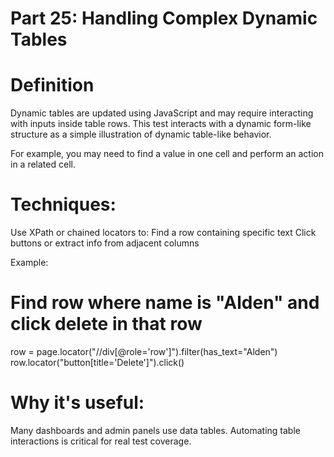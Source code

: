 
# Part 25: Handling Complex Dynamic Tables

# Definition
Dynamic tables are updated using JavaScript and may require interacting with inputs inside table rows.
This test interacts with a dynamic form-like structure as a simple illustration of dynamic table-like behavior.

For example, you may need to find a value in one cell and perform an action in a related cell.

# Techniques:
Use XPath or chained locators to:
Find a row containing specific text
Click buttons or extract info from adjacent columns

Example:
# Find row where name is "Alden" and click delete in that row
row = page.locator("//div[@role='row']").filter(has_text="Alden")
row.locator("button[title='Delete']").click()

# Why it's useful:
Many dashboards and admin panels use data tables.
Automating table interactions is critical for real test coverage.